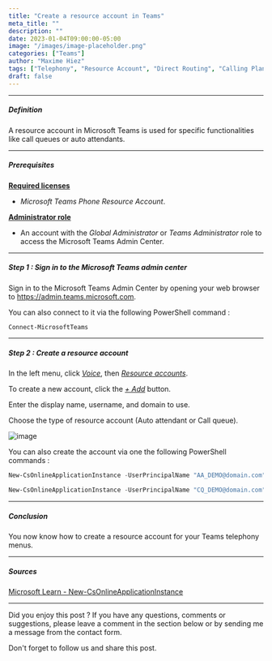 ```yaml
---
title: "Create a resource account in Teams"
meta_title: ""
description: ""
date: 2023-01-04T09:00:00-05:00
image: "/images/image-placeholder.png"
categories: ["Teams"]
author: "Maxime Hiez"
tags: ["Telephony", "Resource Account", "Direct Routing", "Calling Plan", "Operator Connect", "Auto attendant", "Call queue", "PowerShell"]
draft: false
---
```

---

##### Definition
A resource account in Microsoft Teams is used for specific functionalities like call queues or auto attendants.

---

##### Prerequisites
**<u>Required licenses</u>**
- *Microsoft Teams Phone Resource Account*.

**<u>Administrator role</u>**
- An account with the *Global Administrator* or *Teams Administrator* role to access the Microsoft Teams Admin Center.

---

##### Step 1 : Sign in to the Microsoft Teams admin center
Sign in to the Microsoft Teams Admin Center by opening your web browser to https://admin.teams.microsoft.com.

You can also connect to it via the following PowerShell command :
```powershell
Connect-MicrosoftTeams
```

---

##### Step 2 : Create a resource account
In the left menu, click *<u>Voice</u>*, then *<u>Resource accounts</u>*.

To create a new account, click the *<u>+ Add</u>* button.

Enter the display name, username, and domain to use.

Choose the type of resource account (Auto attendant or Call queue).

![image](/images/teams/teams_ressacc-001.png)

You can also create the account via one the following PowerShell commands :
```powershell
New-CsOnlineApplicationInstance -UserPrincipalName "AA_DEMO@domain.com" -ApplicationId "ce933385-9390-45d1-9512-c8d228074e07" -DisplayName "AA_DEMO"

New-CsOnlineApplicationInstance -UserPrincipalName "CQ_DEMO@domain.com" -ApplicationId "11cd3e2e-fccb-42ad-ad00-878b93575e07" -DisplayName "CQ_DEMO"
```

---

##### Conclusion
You now know how to create a resource account for your Teams telephony menus.

---

##### Sources
[Microsoft Learn - New-CsOnlineApplicationInstance](https://learn.microsoft.com/en-us/powershell/module/teams/new-csonlineapplicationinstance?view=teams-ps)

---


Did you enjoy this post ? If you have any questions, comments or suggestions, please leave a comment in the section below or by sending me a message from the contact form.

Don't forget to follow us and share this post.